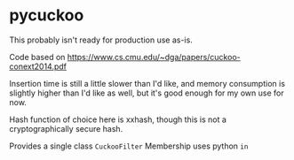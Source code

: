 # pycuckoo

This probably isn't ready for production use as-is.

Code based on https://www.cs.cmu.edu/~dga/papers/cuckoo-conext2014.pdf

Insertion time is still a little slower than I'd like,
and memory consumption is slightly higher than I'd like as well,
but it's good enough for my own use for now.

Hash function of choice here is xxhash, though this is not a cryptographically secure hash.

Provides a single class `CuckooFilter` Membership uses python `in` 